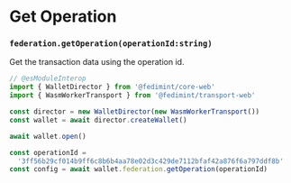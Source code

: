 # Get Operation

### `federation.getOperation(operationId:string)`

Get the transaction data using the operation id.

```ts twoslash
// @esModuleInterop
import { WalletDirector } from '@fedimint/core-web'
import { WasmWorkerTransport } from '@fedimint/transport-web'

const director = new WalletDirector(new WasmWorkerTransport())
const wallet = await director.createWallet()

await wallet.open()

const operationId =
  '3ff56b29cf014b9ff6c8b6b4aa78e02d3c429de7112bfaf42a876f6a797ddf8b'
const config = await wallet.federation.getOperation(operationId)
```
